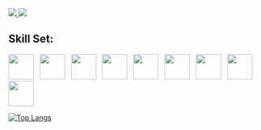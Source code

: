 <div class="badges">
  <a href="https://www.linkedin.com/in/batuhan-akcan/">
    <img src="https://img.shields.io/badge/LinkedIn-blue?logo=linkedin&logoColor=white&style=for-the-badge" />
  </a>
  <a href="https://twitter.com/b__akcan">
    <img src="https://img.shields.io/badge/Twitter-blue?style=for-the-badge&logo=twitter&logoColor=white" />
  </a>
</div>

## Skill Set:
<img height=50 width=50 src="https://user-images.githubusercontent.com/108730135/198891440-6fee55cc-68a9-4c05-a32f-b0f5077bcd0c.svg" />&nbsp;&nbsp;&nbsp;<img height=50 width=50 src="https://user-images.githubusercontent.com/108730135/198892701-8e64b9af-c461-4062-845e-45eb05aed230.svg" />&nbsp;&nbsp;&nbsp;<img height=50 width=50 src="https://user-images.githubusercontent.com/108730135/198891876-da9cad9c-a0e1-4cf7-8cb3-445eead10dd1.svg" />&nbsp;&nbsp;&nbsp;<img height=50 width=50 src="https://user-images.githubusercontent.com/108730135/198892193-4f09334f-153e-4d20-9944-b21c84038207.svg" />&nbsp;&nbsp;&nbsp;<img height=50 width=50 src="https://user-images.githubusercontent.com/108730135/198892275-ec301c73-9f5d-4e07-b815-ef11fe4f95b3.svg" />&nbsp;&nbsp;&nbsp;<img height=50 width=50 src="https://user-images.githubusercontent.com/108730135/198892349-59af1584-078e-42ac-8f78-a904ec0cdd01.svg" />&nbsp;&nbsp;&nbsp;<img height=50 width=50 src="https://user-images.githubusercontent.com/108730135/198892446-50489260-608e-4ca9-807b-5890b9af0e8b.svg" />&nbsp;&nbsp;&nbsp;<img height=50 width=50 src="https://user-images.githubusercontent.com/108730135/198892487-0be3197e-97b2-455a-a603-e34432819192.svg" />&nbsp;&nbsp;&nbsp;<img height=50 width=50 src="https://user-images.githubusercontent.com/108730135/198892526-e03fc11e-9fe0-417c-8a68-56927bb7e8c1.svg" />






[![Top Langs](https://github-readme-stats.vercel.app/api/top-langs/?username=B-Akcan&layout=compact&theme=vision-friendly-dark)](https://github.com/anuraghazra/github-readme-stats)
